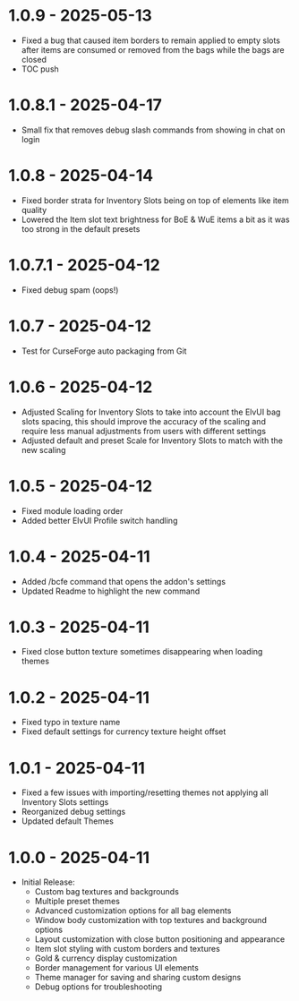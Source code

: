 # 1.0.9 - 2025-05-13
- Fixed a bug that caused item borders to remain applied to empty slots after items are consumed or removed from the bags while the bags are closed
- TOC push

# 1.0.8.1 - 2025-04-17
- Small fix that removes debug slash commands from showing in chat on login

# 1.0.8 - 2025-04-14
- Fixed border strata for Inventory Slots being on top of elements like item quality
- Lowered the Item slot text brightness for BoE & WuE items a bit as it was too strong in the default presets

# 1.0.7.1 - 2025-04-12
- Fixed debug spam (oops!)

# 1.0.7 - 2025-04-12
- Test for CurseForge auto packaging from Git

# 1.0.6 - 2025-04-12
- Adjusted Scaling for Inventory Slots to take into account the ElvUI bag slots spacing, this should improve the accuracy of the scaling and require less manual adjustments from users with different settings
- Adjusted default and preset Scale for Inventory Slots to match with the new scaling

# 1.0.5 - 2025-04-12
- Fixed module loading order
- Added better ElvUI Profile switch handling

# 1.0.4 - 2025-04-11
- Added /bcfe command that opens the addon's settings
- Updated Readme to highlight the new command

# 1.0.3 - 2025-04-11
- Fixed close button texture sometimes disappearing when loading themes

# 1.0.2 - 2025-04-11
- Fixed typo in texture name
- Fixed default settings for currency texture height offset

# 1.0.1 - 2025-04-11
- Fixed a few issues with importing/resetting themes not applying all Inventory Slots settings
- Reorganized debug settings
- Updated default Themes

# 1.0.0 - 2025-04-11
- Initial Release:
	- Custom bag textures and backgrounds
	- Multiple preset themes
	- Advanced customization options for all bag elements
	- Window body customization with top textures and background options
	- Layout customization with close button positioning and appearance
	- Item slot styling with custom borders and textures
	- Gold & currency display customization
	- Border management for various UI elements
	- Theme manager for saving and sharing custom designs
	- Debug options for troubleshooting